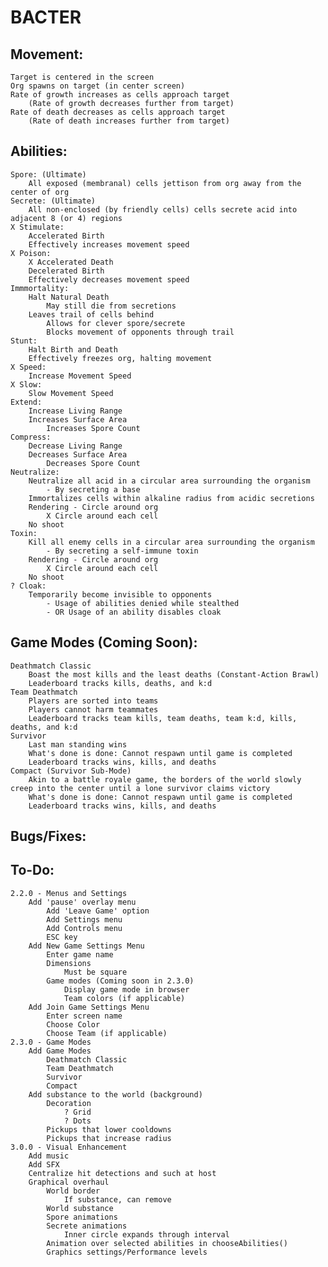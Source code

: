 # BACTER

## Movement:
	Target is centered in the screen
	Org spawns on target (in center screen)
	Rate of growth increases as cells approach target
		(Rate of growth decreases further from target)
	Rate of death decreases as cells approach target
		(Rate of death increases further from target)

## Abilities:
	Spore: (Ultimate)
		All exposed (membranal) cells jettison from org away from the center of org
	Secrete: (Ultimate)
		All non-enclosed (by friendly cells) cells secrete acid into adjacent 8 (or 4) regions
	X Stimulate:
		Accelerated Birth
		Effectively increases movement speed
	X Poison:
		X Accelerated Death
		Decelerated Birth
		Effectively decreases movement speed
	Immmortality:
		Halt Natural Death
			May still die from secretions
		Leaves trail of cells behind
			Allows for clever spore/secrete
			Blocks movement of opponents through trail
	Stunt:
		Halt Birth and Death
		Effectively freezes org, halting movement
	X Speed:
		Increase Movement Speed
	X Slow:
		Slow Movement Speed
	Extend:
		Increase Living Range
		Increases Surface Area
			Increases Spore Count
	Compress:
		Decrease Living Range
		Decreases Surface Area
			Decreases Spore Count
	Neutralize:
		Neutralize all acid in a circular area surrounding the organism
			- By secreting a base
		Immortalizes cells within alkaline radius from acidic secretions
		Rendering - Circle around org
			X Circle around each cell
		No shoot
	Toxin: 
		Kill all enemy cells in a circular area surrounding the organism
			- By secreting a self-immune toxin
		Rendering - Circle around org
			X Circle around each cell
		No shoot
	? Cloak:
		Temporarily become invisible to opponents
			- Usage of abilities denied while stealthed
			- OR Usage of an ability disables cloak

## Game Modes (Coming Soon):
	Deathmatch Classic
		Boast the most kills and the least deaths (Constant-Action Brawl)
		Leaderboard tracks kills, deaths, and k:d
	Team Deathmatch
		Players are sorted into teams
		Players cannot harm teammates
		Leaderboard tracks team kills, team deaths, team k:d, kills, deaths, and k:d
	Survivor
		Last man standing wins
		What's done is done: Cannot respawn until game is completed
		Leaderboard tracks wins, kills, and deaths
	Compact (Survivor Sub-Mode)
		Akin to a battle royale game, the borders of the world slowly creep into the center until a lone survivor claims victory
		What's done is done: Cannot respawn until game is completed
		Leaderboard tracks wins, kills, and deaths

## Bugs/Fixes:

## To-Do:
	2.2.0 - Menus and Settings
		Add 'pause' overlay menu
			Add 'Leave Game' option
			Add Settings menu
			Add Controls menu
			ESC key
		Add New Game Settings Menu
			Enter game name
			Dimensions
				Must be square
			Game modes (Coming soon in 2.3.0)
				Display game mode in browser
				Team colors (if applicable)
		Add Join Game Settings Menu
			Enter screen name
			Choose Color
			Choose Team (if applicable)
	2.3.0 - Game Modes
		Add Game Modes
			Deathmatch Classic
			Team Deathmatch
			Survivor
			Compact
		Add substance to the world (background)
			Decoration
				? Grid
				? Dots
			Pickups that lower cooldowns
			Pickups that increase radius
	3.0.0 - Visual Enhancement
		Add music
		Add SFX
		Centralize hit detections and such at host
		Graphical overhaul
			World border
				If substance, can remove
			World substance
			Spore animations
			Secrete animations
				Inner circle expands through interval
			Animation over selected abilities in chooseAbilities()
			Graphics settings/Performance levels